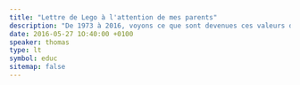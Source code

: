 ```yaml
---
title: "Lettre de Lego à l'attention de mes parents"
description: "De 1973 à 2016, voyons ce que sont devenues ces valeurs de la firme Danoise."
date: 2016-05-27 1O:40:00 +0100
speaker: thomas
type: lt
symbol: educ
sitemap: false
---
```

